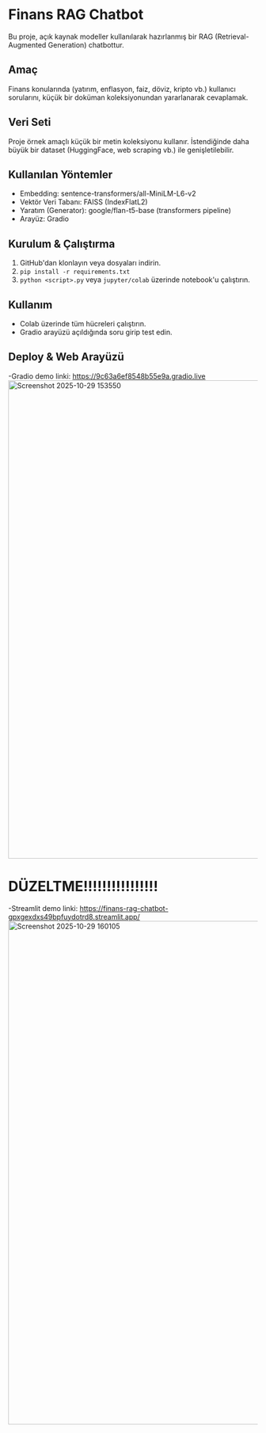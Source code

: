 # Finans RAG Chatbot


Bu proje, açık kaynak modeller kullanılarak hazırlanmış bir RAG (Retrieval-Augmented Generation) chatbottur.


## Amaç
Finans konularında (yatırım, enflasyon, faiz, döviz, kripto vb.) kullanıcı sorularını, küçük bir doküman koleksiyonundan yararlanarak cevaplamak.


## Veri Seti
Proje örnek amaçlı küçük bir metin koleksiyonu kullanır. İstendiğinde daha büyük bir dataset (HuggingFace, web scraping vb.) ile genişletilebilir.


## Kullanılan Yöntemler
- Embedding: sentence-transformers/all-MiniLM-L6-v2
- Vektör Veri Tabanı: FAISS (IndexFlatL2)
- Yaratım (Generator): google/flan-t5-base (transformers pipeline)
- Arayüz: Gradio


## Kurulum & Çalıştırma
1. GitHub'dan klonlayın veya dosyaları indirin.
2. `pip install -r requirements.txt`
3. `python <script>.py` veya `jupyter/colab` üzerinde notebook'u çalıştırın.


## Kullanım
- Colab üzerinde tüm hücreleri çalıştırın.
- Gradio arayüzü açıldığında soru girip test edin.
  
## Deploy & Web Arayüzü
-Gradio demo linki: https://9c63a6ef8548b55e9a.gradio.live
<img width="1917" height="966" alt="Screenshot 2025-10-29 153550" src="https://github.com/user-attachments/assets/8281027e-7cf2-4855-b76f-c7d3adfcf254" />


# DÜZELTME!!!!!!!!!!!!!!!!
-Streamlit demo linki: https://finans-rag-chatbot-gpxgexdxs49bpfuydotrd8.streamlit.app/
<img width="1919" height="1017" alt="Screenshot 2025-10-29 160105" src="https://github.com/user-attachments/assets/789a431f-8a60-4f26-9ab2-d47f275d4fc7" />





